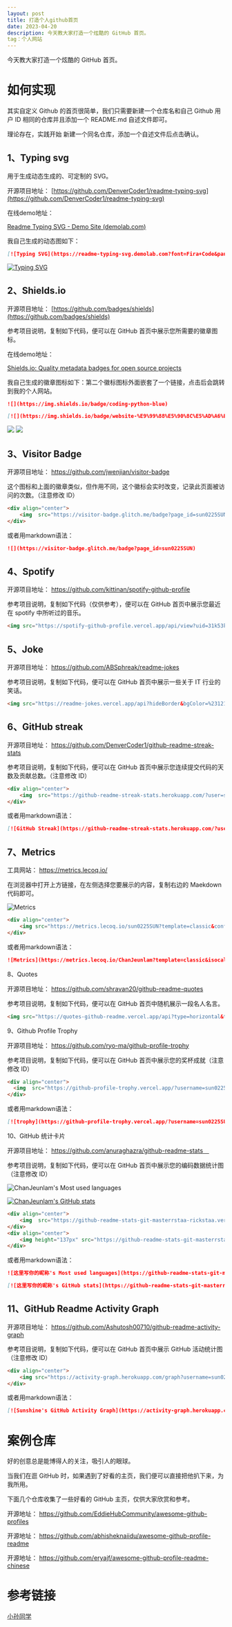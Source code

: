```yaml
---
layout: post
title: 打造个人github首页
date: 2023-04-20
description: 今天教大家打造一个炫酷的 GitHub 首页。
tag：个人网站
---
```


今天教大家打造一个炫酷的 GitHub 首页。

# 如何实现

其实自定义 Github 的首页很简单，我们只需要新建一个仓库名和自己 Github 用户 ID 相同的仓库并且添加一个 README.md 自述文件即可。

理论存在，实践开始
新建一个同名仓库，添加一个自述文件后点击确认。

## 1、Typing svg

用于生成动态生成的、可定制的 SVG。

开源项目地址： [https://github.com/DenverCoder1/readme-typing-svg](https://github.com/DenverCoder1/readme-typing-svg)

在线demo地址：

[Readme Typing SVG - Demo Site (demolab.com)](https://readme-typing-svg.demolab.com/demo/)

我自己生成的动态图如下：

```markdown
[![Typing SVG](https://readme-typing-svg.demolab.com?font=Fira+Code&pause=1000&color=F73262&width=435&lines=Hello%2C+Welcome+to+my+Github+page;%E5%AD%A6%E4%B8%8D%E4%BC%9A%E5%9C%B0%E7%90%83%E6%B5%81%E4%BD%93%E5%8A%9B%E5%AD%A6%E7%9A%84%E7%94%9F%E7%93%9C%E8%9B%8B%E5%AD%90)](https://git.io/typing-svg)
```

[![Typing SVG](https://readme-typing-svg.demolab.com?font=Fira+Code&pause=1000&color=F73262&width=435&lines=Hello%2C+Welcome+to+my+Github+page;%E5%AD%A6%E4%B8%8D%E4%BC%9A%E5%9C%B0%E7%90%83%E6%B5%81%E4%BD%93%E5%8A%9B%E5%AD%A6%E7%9A%84%E7%94%9F%E7%93%9C%E8%9B%8B%E5%AD%90)](https://git.io/typing-svg)

## 2、Shields.io

开源项目地址： [https://github.com/badges/shields](https://github.com/badges/shields)

参考项目说明，复制如下代码，便可以在 GitHub 首页中展示您所需要的徽章图标。

在线demo地址：

[Shields.io: Quality metadata badges for open source projects](https://shields.io/#your-badge)

我自己生成的徽章图标如下：第二个徽标图标外面嵌套了一个链接，点击后会跳转到我的个人网站。

```markdown
![](https://img.shields.io/badge/coding-python-blue) 

[![](https://img.shields.io/badge/website-%E9%99%88%E5%90%8C%E5%AD%A6%E4%B8%AA%E4%BA%BA%E7%AB%99-red)](https://chanjeunlam.github.io/)
```

![](https://img.shields.io/badge/coding-python-blue) [![](https://img.shields.io/badge/website-%E9%99%88%E5%90%8C%E5%AD%A6%E4%B8%AA%E4%BA%BA%E7%AB%99-red)](https://chanjeunlam.github.io/)

## 3、Visitor Badge

开源项目地址： https://github.com/jwenjian/visitor-badge

这个图标和上面的徽章类似，但作用不同，这个徽标会实时改变，记录此页面被访问的次数。（注意修改 ID）

```html
<div align="center">
    <img  src="https://visitor-badge.glitch.me/badge?page_id=sun0225SUN" />
</div>
```
或者用markdown语法：

```markdown
![](https://visitor-badge.glitch.me/badge?page_id=sun0225SUN)
```


## 4、Spotify

开源项目地址： https://github.com/kittinan/spotify-github-profile

参考项目说明，复制如下代码（仅供参考），便可以在 GitHub 首页中展示您最近在 spotify 中所听过的音乐。

```html
<img src="https://spotify-github-profile.vercel.app/api/view?uid=31k53kp6hgkbovg72427dya5av44&cover_image=true&theme=default&show_offline=false&background_color=121212" />
```

## 5、Joke

开源项目地址： https://github.com/ABSphreak/readme-jokes

参考项目说明，复制如下代码，便可以在 GitHub 首页中展示一些关于 IT 行业的笑话。
```html
<img src="https://readme-jokes.vercel.app/api?hideBorder&bgColor=%23121212" alt="Jokes Card" />
```

## 6、GitHub streak

开源项目地址： https://github.com/DenverCoder1/github-readme-streak-stats

参考项目说明，复制如下代码，便可以在 GitHub 首页中展示您连续提交代码的天数及贡献总数。（注意修改 ID）

```html
<div align="center">
    <img  src="https://github-readme-streak-stats.herokuapp.com/?user=sun0225SUN&theme=dark&hide_border=true" />
</div>
```

或者用markdown语法：

```markdown
[![GitHub Streak](https://github-readme-streak-stats.herokuapp.com/?user=sun0225SUN&theme=dark&hide_border=true)](https://git.io/streak-stats)
```

## 7、Metrics

工具网站： https://metrics.lecoq.io/

在浏览器中打开上方链接，在左侧选择您要展示的内容，复制右边的 Maekdown 代码即可。

![Metrics](https://metrics.lecoq.io/ChanJeunlam?template=classic&isocalendar=1&base=header%2C%20activity%2C%20community%2C%20repositories%2C%20metadata&base.indepth=false&base.hireable=false&base.skip=false&isocalendar=false&isocalendar.duration=half-year&config.timezone=Asia%2FShanghai)


```html
<div align="center">
    <img src="https://metrics.lecoq.io/sun0225SUN?template=classic&config.timezone=Asia%2FShanghai">
</div>
```

或者用markdown语法：

```markdown
![Metrics](https://metrics.lecoq.io/ChanJeunlam?template=classic&isocalendar=1&base=header%2C%20activity%2C%20community%2C%20repositories%2C%20metadata&base.indepth=false&base.hireable=false&base.skip=false&isocalendar=false&isocalendar.duration=half-year&config.timezone=Asia%2FShanghai)

```


8、Quotes

开源项目地址： https://github.com/shravan20/github-readme-quotes

参考项目说明，复制如下代码，便可以在 GitHub 首页中随机展示一段名人名言。
```html
<img src="https://quotes-github-readme.vercel.app/api?type=horizontal&theme=dark" />
```


9、Github Profile Trophy

开源项目地址： https://github.com/ryo-ma/github-profile-trophy

参考项目说明，复制如下代码，便可以在 GitHub 首页中展示您的奖杯成就（注意修改 ID）

```html
<div align="center">
  <img  src="https://github-profile-trophy.vercel.app/?username=sun0225SUN&theme=gruvbox&row=1&column=7&no-frame=true&no-bg=true" />
</div>
```

或者用markdown语法：

```markdown
[![trophy](https://github-profile-trophy.vercel.app/?username=sun0225SUN)](https://github.com/ryo-ma/github-profile-trophy)
```

10、GitHub 统计卡片


开源项目地址： https://github.com/anuraghazra/github-readme-stats 

参考项目说明，复制如下代码，便可以在 GitHub 首页中展示您的编码数据统计图（注意修改 ID）

![ChanJeunlam's Most used languages](https://github-readme-stats-git-masterrstaa-rickstaa.vercel.app/api/top-langs/?username=ChanJeunlam&layout=compact&hide_border=true&langs_count=10)

[![ChanJeunlam's GitHub stats](https://github-readme-stats-git-masterrstaa-rickstaa.vercel.app/api?username=ChanJeunlam)](https://github.com/anuraghazra/github-readme-stats)

```html
<div align="center">
    <img  src="https://github-readme-stats-git-masterrstaa-rickstaa.vercel.app/api/top-langs/?username=sun0225SUN&hide_title=true&hide_border=true&layout=compact&langs_count=6&text_color=000&icon_color=fff&bg_color=0,52fa5a,4dfcff,c64dff&theme=graywhite" />
</div>
<div align="center">
    <img height="137px" src="https://github-readme-stats-git-masterrstaa-rickstaa.vercel.app/api?username=sun0225SUN&hide_title=true&hide_border=true&show_icons=trueline_height=21&text_color=000&icon_color=000&bg_color=0,ea6161,ffc64d,fffc4d,52fa5a&theme=graywhite" />
</div>
```

或者用markdown语法：

```markdown
![这里写你的昵称's Most used languages](https://github-readme-stats-git-masterrstaa-rickstaa.vercel.app/api/top-langs/?username=这里替换成你的 GitHub ID&layout=compact&hide_border=true&langs_count=10)

[![这里写你的昵称's GitHub stats](https://github-readme-stats-git-masterrstaa-rickstaa.vercel.app/api?username=这里替换成你的 GitHub ID)](https://github.com/anuraghazra/github-readme-stats)
```


## 11、GitHub Readme Activity Graph

开源项目地址： https://github.com/Ashutosh00710/github-readme-activity-graph

参考项目说明，复制如下代码，便可以在 GitHub 首页中展示 GitHub 活动统计图（注意修改 ID）

```html
<div align="center">
    <img src="https://activity-graph.herokuapp.com/graph?username=sun0225SUN&theme=xcode" />
</div>
```

或者用markdown语法：

```markdown
[![Sunshine's GitHub Activity Graph](https://activity-graph.herokuapp.com/graph?username=sun0225SUN&theme=xcode)](https://github.com/sun0225SUN)
```

# 案例仓库
好的创意总是能博得人的关注，吸引人的眼球。

当我们在逛 GitHub 时，如果遇到了好看的主页，我们便可以直接把他扒下来，为我所用。

下面几个仓库收集了一些好看的 GitHub 主页，仅供大家欣赏和参考。

开源地址： https://github.com/EddieHubCommunity/awesome-github-profiles


开源地址： https://github.com/abhisheknaiidu/awesome-github-profile-readme


开源地址： https://github.com/eryajf/awesome-github-profile-readme-chinese


# 参考链接

[小孙同学](https://blog.sunguoqi.com/archives/github_profile_0)
